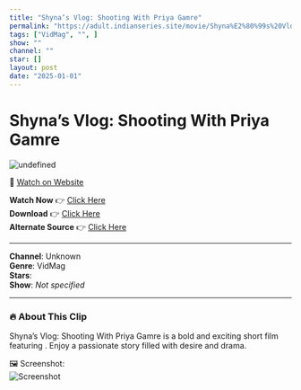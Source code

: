 ```yaml
---
title: "Shyna’s Vlog: Shooting With Priya Gamre"
permalink: "https://adult.indianseries.site/movie/Shyna%E2%80%99s%20Vlog%3A%20Shooting%20With%20Priya%20Gamre"
tags: ["VidMag", "", ]
show: ""
channel: ""
star: []
layout: post
date: "2025-01-01"
---
```


# Shyna’s Vlog: Shooting With Priya Gamre

![undefined](https://desisins.com/wp-content/uploads/2024/08/Shynas-Vlog-Shooting-With-Priya-Gamre-DesiSins.com_.jpg)

🔗 [Watch on Website](https://adult.indianseries.site/movie/Shyna%E2%80%99s%20Vlog%3A%20Shooting%20With%20Priya%20Gamre)

**Watch Now** 👉 [Click Here](https://adult.indianseries.site/movie/Shyna%E2%80%99s%20Vlog%3A%20Shooting%20With%20Priya%20Gamre)  
**Download** 👉 [Click Here](https://adult.indianseries.site/movie/Shyna%E2%80%99s%20Vlog%3A%20Shooting%20With%20Priya%20Gamre)  
**Alternate Source** 👉 [Click Here](https://adult.indianseries.site/movie/Shyna%E2%80%99s%20Vlog%3A%20Shooting%20With%20Priya%20Gamre)

---

**Channel**: Unknown  
**Genre**: VidMag  
**Stars**:   
**Show**: *Not specified*

---

### 🔥 About This Clip

Shyna’s Vlog: Shooting With Priya Gamre is a bold and exciting short film featuring . Enjoy a passionate story filled with desire and drama.
 
🖼️ Screenshot:  
![Screenshot](https://desisins.com/wp-content/uploads/2024/08/Shynas-Vlog-Shooting-With-Priya-Gamre-DesiSins.com_.jpg)
